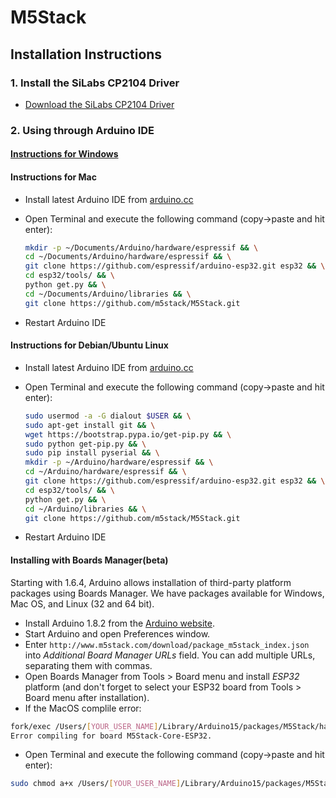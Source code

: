 # M5Stack

## Installation Instructions

### 1. Install the SiLabs CP2104 Driver
- [Download the SiLabs CP2104 Driver](http://community.silabs.com/t5/Interface-Knowledge-Base/Legacy-OS-Software-and-Driver-Packages/ta-p/182585)

### 2. Using through Arduino IDE

#### [Instructions for Windows](doc/windows.md)

#### Instructions for Mac
- Install latest Arduino IDE from [arduino.cc](https://www.arduino.cc/en/Main/Software)
- Open Terminal and execute the following command (copy->paste and hit enter):

  ```bash
  mkdir -p ~/Documents/Arduino/hardware/espressif && \
  cd ~/Documents/Arduino/hardware/espressif && \
  git clone https://github.com/espressif/arduino-esp32.git esp32 && \
  cd esp32/tools/ && \
  python get.py && \
  cd ~/Documents/Arduino/libraries && \
  git clone https://github.com/m5stack/M5Stack.git
  ```
- Restart Arduino IDE

#### Instructions for Debian/Ubuntu Linux
- Install latest Arduino IDE from [arduino.cc](https://www.arduino.cc/en/Main/Software)
- Open Terminal and execute the following command (copy->paste and hit enter):

  ```bash
  sudo usermod -a -G dialout $USER && \
  sudo apt-get install git && \
  wget https://bootstrap.pypa.io/get-pip.py && \
  sudo python get-pip.py && \
  sudo pip install pyserial && \
  mkdir -p ~/Arduino/hardware/espressif && \
  cd ~/Arduino/hardware/espressif && \
  git clone https://github.com/espressif/arduino-esp32.git esp32 && \
  cd esp32/tools/ && \
  python get.py && \
  cd ~/Arduino/libraries && \
  git clone https://github.com/m5stack/M5Stack.git
  ```
- Restart Arduino IDE

#### Installing with Boards Manager(beta)

Starting with 1.6.4, Arduino allows installation of third-party platform packages using Boards Manager. We have packages available for Windows, Mac OS, and Linux (32 and 64 bit).

- Install Arduino 1.8.2 from the [Arduino website](http://www.arduino.cc/en/main/software).
- Start Arduino and open Preferences window.
- Enter ```http://www.m5stack.com/download/package_m5stack_index.json``` into *Additional Board Manager URLs* field. You can add multiple URLs, separating them with commas.
- Open Boards Manager from Tools > Board menu and install *ESP32* platform (and don't forget to select your ESP32 board from Tools > Board menu after installation).
- If the MacOS complile error:
```bash
fork/exec /Users/[YOUR_USER_NAME]/Library/Arduino15/packages/M5Stack/hardware/esp32/0.0.1/tools/esptool: permission denied
Error compiling for board M5Stack-Core-ESP32.
 ```
- Open Terminal and execute the following command (copy->paste and hit enter):
 ```bash
sudo chmod a+x /Users/[YOUR_USER_NAME]/Library/Arduino15/packages/M5Stack/hardware/esp32/0.0.1/tools/esptool
 ```